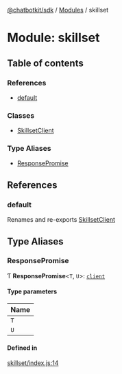 [@chatbotkit/sdk](../README.md) / [Modules](../modules.md) / skillset

# Module: skillset

## Table of contents

### References

- [default](skillset.md#default)

### Classes

- [SkillsetClient](../classes/skillset.SkillsetClient.md)

### Type Aliases

- [ResponsePromise](skillset.md#responsepromise)

## References

### default

Renames and re-exports [SkillsetClient](../classes/skillset.SkillsetClient.md)

## Type Aliases

### ResponsePromise

Ƭ **ResponsePromise**\<`T`, `U`\>: [`client`](client.md)

#### Type parameters

| Name |
| :------ |
| `T` |
| `U` |

#### Defined in

[skillset/index.js:14](https://github.com/chatbotkit/node-sdk/blob/main/packages/sdk/src/skillset/index.js#L14)
